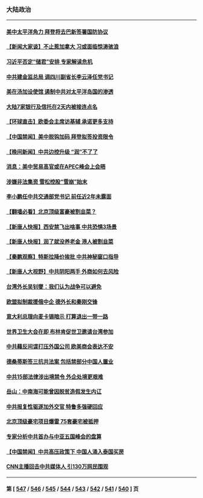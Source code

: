 ### 大陆政治
---
#### [美中太平洋角力 拜登将去巴新签署国防协议](../../pages/ncid277/n13993088.md) 
#### [【新闻大家谈】不止惹加拿大 习或面临惊涛骇浪](../../pages/ncid277/n13993094.md) 
#### [习近平否定“储君”安排 专家解读危机](../../pages/ncid277/n13992916.md) 
#### [中共建金监总局 调四川副省长李云泽任党书记](../../pages/ncid277/n13992951.md) 
#### [美在汤加设使馆 遏制中共对太平洋岛国的渗透](../../pages/ncid277/n13993012.md) 
#### [大陆7家银行及信托在2天内被接连点名](../../pages/ncid277/n13993007.md) 
#### [【环球直击】欧委会主席访基辅 承诺更多支持](../../pages/ncid277/n13992478.md) 
#### [【中国禁闻】美中脱钩加码 拜登拟签投资限令](../../pages/ncid277/n13992461.md) 
#### [【晚间新闻】中共边控升级 “润”不了了](../../pages/ncid277/n13992918.md) 
#### [消息：美中贸易高官或在APEC峰会上会晤](../../pages/ncid277/n13992700.md) 
#### [涉嫌非法集资 雪松控股“雪崩”始末](../../pages/ncid277/n13992817.md) 
#### [李小鹏任中共交通部党书记 前任近2年未露面](../../pages/ncid277/n13992714.md) 
#### [【翻墙必看】北京顶级富豪被割韭菜？](../../pages/ncid277/n13992717.md) 
#### [【新唐人快报】西安禁飞出啥事 中共恐惧3场景](../../pages/ncid277/n13992595.md) 
#### [【新唐人快报】润了就没养老金 港人被割韭菜](../../pages/ncid277/n13992561.md) 
#### [【秦鹏观察】特斯拉降价挨批 中共神秘窗口指导](../../pages/ncid277/n13992557.md) 
#### [【新唐人大视野】中共阴阳两手 外商如何去风险](../../pages/ncid277/n13992428.md) 
#### [台湾外长吴钊燮：我们认为战争可以避免](../../pages/ncid277/n13992424.md) 
#### [欧盟拟制裁援俄中企 德外长和秦刚交锋](../../pages/ncid277/n13992391.md) 
#### [意大利总理向麦卡锡暗示 打算退出一带一路](../../pages/ncid277/n13992458.md) 
#### [世界卫生大会在即 布林肯促世卫邀请台湾参加](../../pages/ncid277/n13992399.md) 
#### [中共藉反间谍打压外国公司 欧美商会表达不安](../../pages/ncid277/n13992052.md) 
#### [德桑蒂斯签三抗共法案 包括禁部分中国人置业](../../pages/ncid277/n13992308.md) 
#### [中共15部法律涉出境禁令 外企处境更艰难](../../pages/ncid277/n13991675.md) 
#### [岳山：中南海可能曾因脱贫造假发生内讧](../../pages/ncid277/n13991795.md) 
#### [中共报复性驱逐加外交官 特鲁多强硬回应](../../pages/ncid277/n13992253.md) 
#### [北京顶级豪宅项目爆雷 75套豪宅被抵押](../../pages/ncid277/n13991876.md) 
#### [专家分析中共首办与中亚五国峰会的盘算](../../pages/ncid277/n13991915.md) 
#### [【中国禁闻】中共高压政策下 中国人涌入泰国买房](../../pages/ncid277/n13992017.md) 
#### [CNN主播回击中共媒体人 引130万网民围观](../../pages/ncid277/n13991849.md) 

---
#### 第 [ [547](./547.md) / [546](./546.md) / [545](./545.md) / [544](./544.md) / [543](./543.md) / [542](./542.md) / [541](./541.md) / [540](./540.md) ] 页
